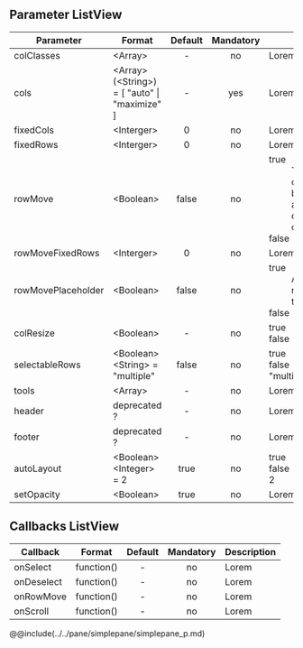 ## Parameter ListView

|	Parameter			|			Format			|	Default					|	Mandatory	|	Description				| 
|		---				|			---				|	:---:					|	:---:		|		---					|
|	colClasses	|	<dt>&lt;Array&gt;	|	-	|	no	|	Lorem	|
|	cols	|	<dt>&lt;Array&gt;(&lt;String&gt;) = [ "auto" &#124; "maximize" ]	|	-	|	yes	|	Lorem	|
|	fixedCols	|	<dt>&lt;Interger&gt;	|	0	|	no	|	Lorem	|
|	fixedRows	|	<dt>&lt;Interger&gt;	|	0	|	no	|	Lorem	|
|	rowMove	|	<dt>&lt;Boolean&gt;	|	false	|	no	|	<dt>true<dd>This adds an extra column at the beginning it also adds a dummy colClasses item if colClasses are set.<dt>false<dd>	|
|	rowMoveFixedRows	|	<dt>&lt;Interger&gt;	|	0	|	no	|	Lorem	|
|	rowMovePlaceholder	|	<dt>&lt;Boolean&gt;	|	false	|	no	|	<dt>true<dd>Adds a rowMovePlaceholder to all rows.<dt>false<dd>	|
|	colResize	|	<dt>&lt;Boolean&gt;	|	-	|	no	|	<dt>true<dd><dt>false<dd>	|
|	selectableRows	|	<dt>&lt;Boolean&gt;<dt>&lt;String&gt; = "multiple"	|	false	|	no	|	<dt>true<dd><dt>false<dd><dt>"multiple"	|
|	tools	|	<dt>&lt;Array&gt;	|	-	|	no	|	Lorem	|
|	header	|	deprecated ?	|	-	|	no	|	Lorem	|
|	footer	|	deprecated ?	|	-	|	no	|	Lorem	|
|	autoLayout	|	<dt>&lt;Boolean&gt;<dt>&lt;Integer&gt; = 2	|	true	|	no	|	<dt>true<dd><dt>false<dd><dt>2	|
|	setOpacity	|	<dt>&lt;Boolean&gt;	|	true	|	no	|	Lorem	|


## Callbacks ListView

|	Callback	|	Format	|	Default	|	Mandatory	|	Description	| 
|		---				|			---				|	:---:					|	:---:		|		---					|
|	onSelect	|	<dt>function()	|	-	|	no	|	Lorem	|
|	onDeselect	|	<dt>function()	|	-	|	no	|	Lorem	|
|	onRowMove	|	<dt>function()	|	-	|	no	|	Lorem	|
|	onScroll	|	<dt>function()	|	-	|	no	|	Lorem	|


@@include(../../pane/simplepane/simplepane_p.md) 